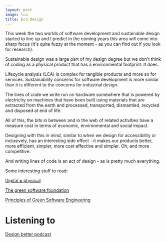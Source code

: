 ```yaml
---
layout: post
image: lca
title: Eco Design
---
```

This week the two worlds of software development and sustainable design started to line up and I predict in the coming years this area will come into sharp focus (it's quite fuzzy at the moment - as you can find out if you look for research). 

Sustainable design was a large part of my design degree but we don't think of coding as a physical product that has a environmental footprint. It does.

Lifecycle analysis (LCA) is complex for tangible products and more so for services. Sustainability concerns for software development is more similar than it is different to the concerns for industrial design. 

The lines of code we write run on hardware somewhere that is powered by electricity on machines that have been built using materials that are extracted from the earth and processed, transported, dismantled, recycled and disposed at end of life. 

All of this, the bits in between and in the web of related activities have a measure cost in terms of economic, environmental and social impact.

Designing with this in mind, similar to when we design for accessibility or inclusively, has an interesting side effect - it makes our products better, more efficient, simpler, more cost effective and simpler. Oh, and more competitive.

And writing lines of code is an act of design - as is pretty much everything.

Some interesting stuff to read:

[Digital = physical](https://www.microsoft.com/en-us/research/group/customer-insights-research/articles/digital-physical-a-guide-to-sustainable-digital-design/)

[The green software foundation](https://greensoftware.foundation/)

[Principles of Green Software Engineering](https://principles.green/)

# Listening to 

[Design better podcast](https://www.designbetter.co/podcast/katrina-alcorn)
